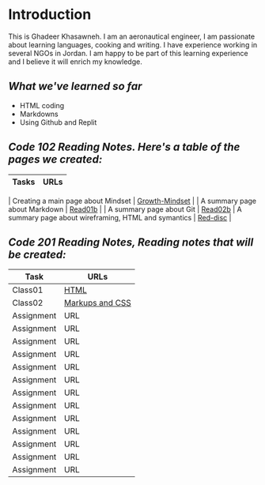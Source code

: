 # Introduction
This is Ghadeer Khasawneh. I am an aeronautical engineer, I am passionate about learning languages, cooking and writing. I have experience working in several NGOs in Jordan. I am happy to be part of this learning experience and I believe it will enrich my knowledge.
## *What we've learned so far*
* HTML coding
* Markdowns
* Using Github and Replit

## *Code 102 Reading Notes. Here's a table of the pages we created:*

| Tasks     | URLs |
| ----------- | ----------- |

| Creating a main page about Mindset   | [Growth-Mindset](https://ghadeerkh9.github.io/reading-notes/Growth-Mindset)     |
| A summary page about Markdown   | [Read01b](https://ghadeerkh9.github.io/reading-notes/read01b)       |
| A summary page about Git   | [Read02b](https://ghadeerkh9.github.io/reading-notes/read02b)
| A summary page about wireframing, HTML and symantics   | [Red-disc](https://ghadeerkh9.github.io/reading-notes/Ref-disc)      |

## *Code 201 Reading Notes, Reading notes that will be created:*
| Task     | URLs |
| ----------- | ----------- |
| Class01   | [HTML](https://ghadeerkh9.github.io/reading-notes/class-01)   |
| Class02   | [Markups and CSS](https://ghadeerkh9.github.io/reading-notes/class02)  |
| Assignment    | URL     |
| Assignment    | URL     |
| Assignment    | URL     |
| Assignment    | URL     |
| Assignment    | URL     |
| Assignment    | URL     |
| Assignment    | URL     |
| Assignment    | URL     |
| Assignment    | URL     |
| Assignment    | URL     |
| Assignment    | URL     |
| Assignment    | URL     |
| Assignment    | URL     |